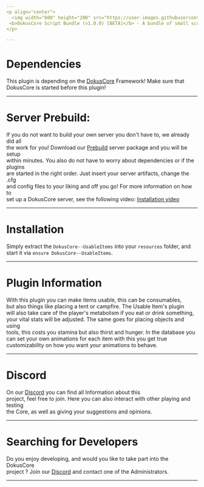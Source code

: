 ```yaml
---
<p align="center">
  <img width="600" height="200" src="https://user-images.githubusercontent.com/49053928/111937011-2e9b8080-8ac7-11eb-914a-a0d94380d611.gif"><br>
 <b>DokusCore Script Bundle (v1.0.0) [BETA]</b> - A bundle of small scripts for the DokusCore Framework!.
</p>

---
```

# Dependencies
This plugin is depending on the [DokusCore](https://github.com/dokucore) Framework!
Make sure that DokusCore is started before this plugin!

---
# Server Prebuild:
If you do not want to build your own server you don't have to, we already did all   <br>
the work for you! Download our [Prebuild](https://github.com/DokusCore/Server-Prebuild) server package and you will be setup  <br>
within minutes. You also do not have to worry about dependencies or if the plugins <br>
are started in the right order. Just insert your server artifacts, change the .cfg <br>
and config files to your liking and off you go! For more information on how to <br>
set up a DokusCore server, see the following video: [Installation video](https://www.youtube.com/watch?v=NlJFFRzWvDE) <br>

---
# Installation
Simply extract the `DokusCore--UsableItems` into your `resources` folder, and <br>
start it via `ensure DokusCore--UsableItems`.

---
# Plugin Information
With this plugin you can make items usable, this can be consumables, <br>
but also things like placing a tent or campfire. The Usable Item's plugin <br>
will also take care of the player's metabolism if you eat or drink something, <br>
your vital stats will be adjusted. The same goes for placing objects and using <br>
tools, this costs you stamina but also thirst and hunger. In the database you <br>
can set your own animations for each item with this you get true <br>
customizability on how you want your animations to behave. <br>

---
# Discord
On our [Discord](https://discord.io/DokusCore) you can find all Information about this<br>
project, feel free to join. Here you can also interact with other playing and testing<br>
the Core, as well as giving your suggestions and opinions.

---
# Searching for Developers
Do you enjoy developing, and would you like to take part into the DokusCore<br>
project ? Join our [Discord](https://discord.io/DokusCore) and contact one of the Administrators.

---
